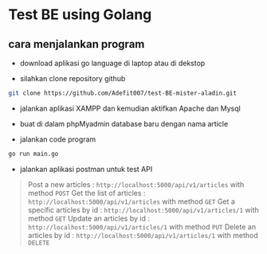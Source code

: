 # Test BE using Golang

## cara menjalankan program

- download aplikasi go language di laptop atau di dekstop

- silahkan clone repository github

```bash
git clone https://github.com/Adefit007/test-BE-mister-aladin.git
```

- jalankan aplikasi XAMPP dan kemudian aktifkan Apache dan Mysql

- buat di dalam phpMyadmin database baru dengan nama article

- jalankan code program

```bash
go run main.go
```

- jalankan aplikasi postman untuk test API

> Post a new articles : `http://localhost:5000/api/v1/articles` with method `POST`
> Get the list of articles : `http://localhost:5000/api/v1/articles` with method `GET`
> Get a specific articles by id : `http://localhost:5000/api/v1/articles/1` with method `GET`
> Update an articles by id : `http://localhost:5000/api/v1/articles/1` with method `PUT`
> Delete an articles by id : `http://localhost:5000/api/v1/articles/1` with method `DELETE`
